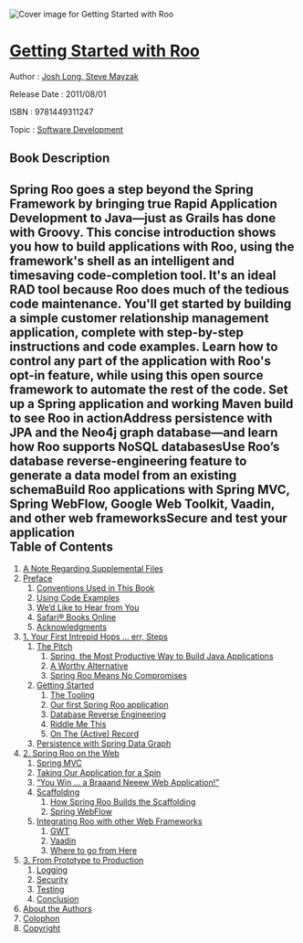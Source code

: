 ![Cover image for Getting Started with Roo](https://imgdetail.ebookreading.net/cover/cover/software_development/EB9781449311247.jpg)

[Getting Started with Roo](https://ebookreading.net/view/book/Getting+Started+with+Roo-EB9781449311247_1.html "Getting Started with Roo")
====================================================================================================================

Author : [Josh Long](https://ebookreading.net/search/author/Josh+Long),[ Steve Mayzak](https://ebookreading.net/search/author/+Steve+Mayzak)

Release Date : 2011/08/01

ISBN : 9781449311247

Topic : [Software Development](https://ebookreading.net/search/category/software-development)

Book Description
-----------------

Spring Roo goes a step beyond the Spring Framework by bringing true Rapid Application Development to Java—just as Grails has done with Groovy. This concise introduction shows you how to build applications with Roo, using the framework's shell as an intelligent and timesaving code-completion tool. It's an ideal RAD tool because Roo does much of the tedious code maintenance.
You'll get started by building a simple customer relationship management application, complete with step-by-step instructions and code examples. Learn how to control any part of the application with Roo's opt-in feature, while using this open source framework to automate the rest of the code.
Set up a Spring application and working Maven build to see Roo in actionAddress persistence with JPA and the Neo4j graph database—and learn how Roo supports NoSQL databasesUse Roo’s database reverse-engineering feature to generate a data model from an existing schemaBuild Roo applications with Spring MVC, Spring WebFlow, Google Web Toolkit, Vaadin, and other web frameworksSecure and test your application              
Table of Contents
-----------------

1. [A Note Regarding Supplemental Files](https://ebookreading.net/view/book/Getting+Started+with+Roo-EB9781449311247_3.html)
1. [Preface](https://ebookreading.net/view/book/Getting+Started+with+Roo-EB9781449311247_4.html)
    1. [Conventions Used in This Book](https://ebookreading.net/view/book/Getting+Started+with+Roo-EB9781449311247_4.html#conventions_used_in)
    1. [Using Code Examples](https://ebookreading.net/view/book/Getting+Started+with+Roo-EB9781449311247_4.html#using_code_examples)
    1. [We’d Like to Hear from You](https://ebookreading.net/view/book/Getting+Started+with+Roo-EB9781449311247_4.html#wead_like_to_hear_f)
    1. [Safari® Books Online](https://ebookreading.net/view/book/Getting+Started+with+Roo-EB9781449311247_4.html#safarir_books_onlin)
    1. [Acknowledgments](https://ebookreading.net/view/book/Getting+Started+with+Roo-EB9781449311247_4.html#acknowledgments)
1. [1. Your First Intrepid Hops … err, Steps](https://ebookreading.net/view/book/Getting+Started+with+Roo-EB9781449311247_5.html)
    1. [The Pitch](https://ebookreading.net/view/book/Getting+Started+with+Roo-EB9781449311247_5.html#your_first_intrepid)
        1. [Spring, the Most Productive Way to Build Java       Applications](https://ebookreading.net/view/book/Getting+Started+with+Roo-EB9781449311247_5.html#the_pitch)
        1. [A Worthy Alternative](https://ebookreading.net/view/book/Getting+Started+with+Roo-EB9781449311247_5.html#id511405)
        1. [Spring Roo Means No Compromises](https://ebookreading.net/view/book/Getting+Started+with+Roo-EB9781449311247_5.html#spring_roo_means_no)
    1. [Getting Started](https://ebookreading.net/view/book/Getting+Started+with+Roo-EB9781449311247_5.html#getting_started)
        1. [The Tooling](https://ebookreading.net/view/book/Getting+Started+with+Roo-EB9781449311247_5.html#the_tooling)
        1. [Our first Spring Roo application](https://ebookreading.net/view/book/Getting+Started+with+Roo-EB9781449311247_5.html#our_first_spring_ro)
        1. [Database Reverse Engineering](https://ebookreading.net/view/book/Getting+Started+with+Roo-EB9781449311247_5.html#database_reverse_en)
        1. [Riddle Me This](https://ebookreading.net/view/book/Getting+Started+with+Roo-EB9781449311247_5.html#riddle_me_this)
        1. [On The (Active) Record](https://ebookreading.net/view/book/Getting+Started+with+Roo-EB9781449311247_5.html#on_the_open_parenth)
    1. [Persistence with Spring Data Graph](https://ebookreading.net/view/book/Getting+Started+with+Roo-EB9781449311247_5.html#persistence_with_sp)
1. [2. Spring Roo on the Web](https://ebookreading.net/view/book/Getting+Started+with+Roo-EB9781449311247_6.html)
    1. [Spring MVC](https://ebookreading.net/view/book/Getting+Started+with+Roo-EB9781449311247_6.html#I_sect12_d1e1105)
    1. [Taking Our Application for a Spin](https://ebookreading.net/view/book/Getting+Started+with+Roo-EB9781449311247_6.html#I_sect12_d1e1146)
    1. [“You Win … a Braaand Neeew Web Application!”](https://ebookreading.net/view/book/Getting+Started+with+Roo-EB9781449311247_6.html#I_sect12_d1e1182)
    1. [Scaffolding](https://ebookreading.net/view/book/Getting+Started+with+Roo-EB9781449311247_6.html#scaffolding)
        1. [How Spring Roo Builds the Scaffolding](https://ebookreading.net/view/book/Getting+Started+with+Roo-EB9781449311247_6.html#how_spring_roo_buil)
        1. [Spring WebFlow](https://ebookreading.net/view/book/Getting+Started+with+Roo-EB9781449311247_6.html#spring_webflow)
    1. [Integrating Roo with other Web Frameworks](https://ebookreading.net/view/book/Getting+Started+with+Roo-EB9781449311247_6.html#integrating_roo_wit)
        1. [GWT](https://ebookreading.net/view/book/Getting+Started+with+Roo-EB9781449311247_6.html#gwt)
        1. [Vaadin](https://ebookreading.net/view/book/Getting+Started+with+Roo-EB9781449311247_6.html#vaadin)
        1. [Where to go from Here](https://ebookreading.net/view/book/Getting+Started+with+Roo-EB9781449311247_6.html#where_to_go_from_he)
1. [3. From Prototype to Production](https://ebookreading.net/view/book/Getting+Started+with+Roo-EB9781449311247_7.html)
    1. [Logging](https://ebookreading.net/view/book/Getting+Started+with+Roo-EB9781449311247_7.html#I_sect13_d1e1691)
    1. [Security](https://ebookreading.net/view/book/Getting+Started+with+Roo-EB9781449311247_7.html#I_sect13_d1e1703)
    1. [Testing](https://ebookreading.net/view/book/Getting+Started+with+Roo-EB9781449311247_7.html#logging)
    1. [Conclusion](https://ebookreading.net/view/book/Getting+Started+with+Roo-EB9781449311247_7.html#conclusion)
1. [About the Authors](https://ebookreading.net/view/book/Getting+Started+with+Roo-EB9781449311247_8.html)
1. [Colophon](https://ebookreading.net/view/book/Getting+Started+with+Roo-EB9781449311247_9.html)
1. [Copyright](https://ebookreading.net/view/book/Getting+Started+with+Roo-EB9781449311247_10.html)
